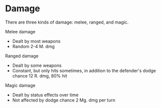# Damage
There are three kinds of damage: melee, ranged, and magic.

Melee damage
- Dealt by most weapons
- Random
2-4 M. dmg

Ranged damage
- Dealt by some weapons
- Constant, but only hits sometimes, in addition to the defender's dodge chance
12 R. dmg, 80% hit

Magic damage
- Dealt by status effects over time
- Not affected by dodge chance
2 Mg. dmg per turn
